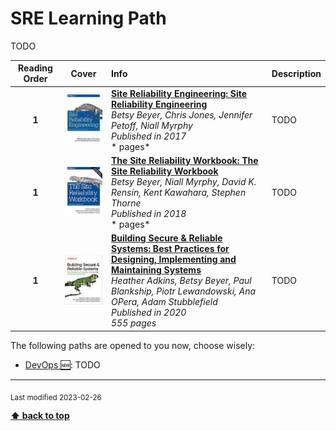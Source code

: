 [//]: # (Auto generated file from templates)

#  SRE Learning Path

TODO

| Reading Order | Cover | Info | Description |
| :---: | :---: | :--- | :--- |
| **1** | ![img](/assets/books/covers/site-reliability-engineering.jpeg) | [**Site Reliability Engineering: Site Reliability Engineering**](https://sre.google/sre-book/table-of-contents/) <br> *Betsy Beyer, Chris Jones, Jennifer Petoff, Niall Myrphy* <br> *Published in 2017* <br> * pages* <br>  | TODO |
| **1** | ![img](/assets/books/covers/sre-workbook.jpeg) | [**The Site Reliability Workbook: The Site Reliability Workbook**](https://sre.google/workbook/table-of-contents/) <br> *Betsy Beyer, Niall Myrphy, David K. Rensin, Kent Kawahara, Stephen Thorne* <br> *Published in 2018* <br> * pages* <br>  | TODO |
| **1** | ![img](/assets/books/covers/building-secure-reliable-systems.jpeg) | [**Building Secure & Reliable Systems: Best Practices for Designing, Implementing and Maintaining Systems**](https://static.googleusercontent.com/media/sre.google/en//static/pdf/building_secure_and_reliable_systems.pdf) <br> *Heather Adkins, Betsy Beyer, Paul Blankship, Piotr Lewandowski, Ana OPera, Adam Stubblefield* <br> *Published in 2020* <br> *555 pages* <br>  | TODO |

The following paths are opened to you now, choose wisely:

- [DevOps :new:](/content/paths/devops.md): TODO




---
<sub>Last modified 2023-02-26</sub>

[**⬆ back to top**](#sre-learning-path)
